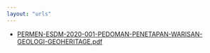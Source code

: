 ```yaml
---
layout: "urls"
---
```

* [PERMEN-ESDM-2020-001-PEDOMAN-PENETAPAN-WARISAN-GEOLOGI-GEOHERITAGE.pdf](PERMEN-ESDM-2020-001-PEDOMAN-PENETAPAN-WARISAN-GEOLOGI-GEOHERITAGE.pdf)
